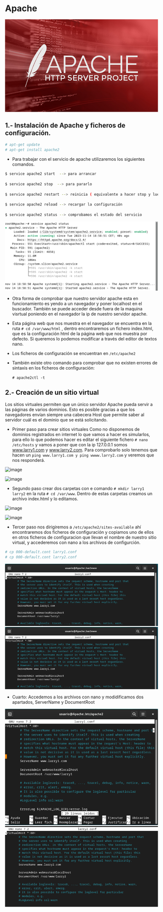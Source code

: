 # Apache

![image](/img/apache-releases-update-for-leading-http-server-showcase_image-2-a-18208.jpg)

## 1.- Instalación de Apache y ficheros de configuración.

```sh
# apt-get update
# apt-get install apache2
```
 
 - Para trabajar con el servicio de apache utilizaremos los siguientes comandos.
  
```sh
$ service apache2 start  --> para arrancar

$ service apache2 stop  --> para pararlo

$ service apache2 restart --> reinicia ( equivalente a hacer stop y luego start )

$ service apache2 reload --> recargar la configuración

$ service apache2 status --> comprobamos el estado del servicio
```

![image](/img/apache1.png)

- Otra forma de comprobar que nuestro servidor apache esta en funcionamiento es yendo a un navegador y poner localhost en el buscador. También se puede acceder desde fuera de la maquina visrtual poniendo en el navegador la ip de nuestro servidor apache.

- Esta página web que nos muestra en el navegador se encuentra en la ruta  `# cd /var/www/html` , dentro encontraremos un fichero index.html, que es la configuración html de la página web que nos muestra por defecto. Si queremos lo podemos modificar a través del editor de textos nano.

- Los ficheros de configuración se encuentran en  ``` /etc/apache2 ```
- También existe otro comando para comprobar que no existen errores de sintaxis en los ficheros de configuración:
  
  ``` # apache2ctl -t ```

## 2.- Creación de un sitio virtual

Los sitios virtuales permiten que un único servidor Apache pueda servir a las páginas de varios dominios. Esto es posible gracias a que los navegadores envían siempre una cabecera Host que permite saber al servidor cuál es el dominio que se está solicitando.

- Primer paso para crear sitios virtuales
  Como no disponemos de dominios registrados en internet lo que vamos a hacer es simularlos, para ello lo que podemos hacer es editar el siguiente fichero ``` # nano /etc/hosts ``` y vamos a poner que con la ip 127.0.0.1 somos www.larry1.com y www.larry2.com. Para comprobarlo solo tenemos que hacen un ``` ping www.larry1.com y ping wwww.larry2.com ``` y veremos que nos responderá.

![image](/img/apache2.png)

![image](/img/apache3.png)

- Segundo paso crear dos carpetas con e comando `# mkdir larry1 larry2` en la ruta `# cd /var/www`. Dentro de estas carpetas creamos un archivo index.html y lo editamos.

![image](/img/apache4.png)

![image](/img/apache5.png)

- Tercer paso nos dirigiremos a `/etc/apache2/sites-available` ahí encontraremos dos ficheros de configuración y copiamos uno de ellos en otros ficheros de configuracion que llevan el nombre de nuestro sitio virtual, y accederemos con nano a los archivos de configurción.

```sh
# cp 000-default.cont larry1.conf
# cp 000-default.cont larry2.conf
```

![image](/img/apache6.png)
![image](/img/apache7.png)

- Cuarto: Accedemos a los archivos con nano y modidificamos dos apartados, ServerName y DocumentRoot

![image](/img/apache8.png)
![image](/img/apache9.png)




